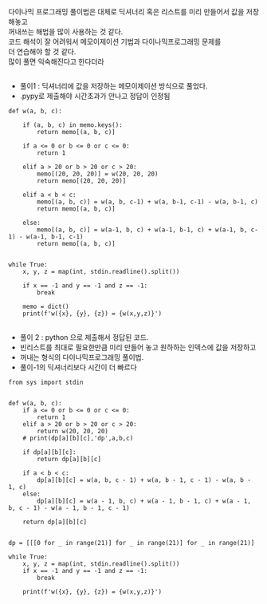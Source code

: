 다이나믹 프로그래밍 풀이법은 대체로 딕셔너리 혹은 리스트를 미리 만들어서 값을 저장해놓고  
꺼내쓰는 해법을 많이 사용하는 것 같다.  
코드 해석이 잘 어려워서 메모이제이션 기법과 다이나믹프로그래밍 문제를  
더 연습해야 할 것 같다.    
많이 풀면 익숙해진다고 한다더라  
##
- 풀이1 : 딕셔너리에 값을 저장하는 메모이제이션 방식으로 풀었다.  
- .pypy로 제출해야 시간초과가 안나고 정답이 인정됨  
```
def w(a, b, c):

    if (a, b, c) in memo.keys():
        return memo[(a, b, c)]

    if a <= 0 or b <= 0 or c <= 0:
        return 1

    elif a > 20 or b > 20 or c > 20:
        memo[(20, 20, 20)] = w(20, 20, 20)
        return memo[(20, 20, 20)]

    elif a < b < c:
        memo[(a, b, c)] = w(a, b, c-1) + w(a, b-1, c-1) - w(a, b-1, c)
        return memo[(a, b, c)]

    else:
        memo[(a, b, c)] = w(a-1, b, c) + w(a-1, b-1, c) + w(a-1, b, c-1) - w(a-1, b-1, c-1)
        return memo[(a, b, c)]


while True:
    x, y, z = map(int, stdin.readline().split())

    if x == -1 and y == -1 and z == -1:
        break

    memo = dict()
    print(f'w({x}, {y}, {z}) = {w(x,y,z)}')
```
##
- 풀이 2 : python 으로 제출해서 정답된 코드.  
- 빈리스트를 최대로 필요한만큼 미리 만들어 놓고 원하하는 인덱스에 값을 저장하고  
- 꺼내는 형식의 다이나믹프로그래밍 풀이법.  
- 풀이-1의 딕셔너리보다 시간이 더 빠르다  
```
from sys import stdin


def w(a, b, c):
    if a <= 0 or b <= 0 or c <= 0:
        return 1
    elif a > 20 or b > 20 or c > 20:
        return w(20, 20, 20)
    # print(dp[a][b][c],'dp',a,b,c)

    if dp[a][b][c]:
        return dp[a][b][c]

    if a < b < c:
        dp[a][b][c] = w(a, b, c - 1) + w(a, b - 1, c - 1) - w(a, b - 1, c)
    else:
        dp[a][b][c] = w(a - 1, b, c) + w(a - 1, b - 1, c) + w(a - 1, b, c - 1) - w(a - 1, b - 1, c - 1)

    return dp[a][b][c]


dp = [[[0 for _ in range(21)] for _ in range(21)] for _ in range(21)]

while True:
    x, y, z = map(int, stdin.readline().split())
    if x == -1 and y == -1 and z == -1:
        break

    print(f'w({x}, {y}, {z}) = {w(x,y,z)}')
```
